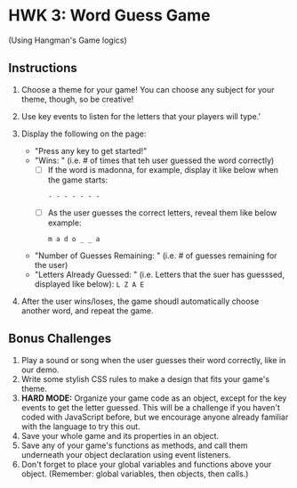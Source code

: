 # HWK 3: Word Guess Game
(Using Hangman's Game logics)

## Instructions

1. Choose a theme for your game! You can  choose any subject for your theme, though, so be creative!
2. Use key events to listen for the letters that your players will type.'
3. Display the following on the page: 
    * "Press any key to get started!"
    * "Wins:  "  (i.e. # of times that teh user guessed the word correctly)
        - [ ] If the word is madonna, for example, display it like below when the game starts:
            ```
            - - - - - - -
            ```
        - [ ] As the user guesses the correct letters, reveal them like below example:
            ```
            m a d o _ _ a
            ```
    * "Number of Guesses Remaining:  " (i.e. # of guesses remaining for the user)
    * "Letters Already Guessed:  " (i.e. Letters that the suer has guesssed, displayed like below):
             ```
             L Z A E
             ```

4. After the user wins/loses, the game shoudl automatically choose another word, and repeat the game.

## Bonus Challenges
1. Play a sound or song when the user guesses their word correctly, like in our demo.
2. Write some stylish CSS rules to make a design that fits your game's theme.
3. **HARD MODE:** Organize your game code as an object, except for the key events to get the letter guessed. This will be a challenge if you haven't coded with JavaScript before, but we encourage anyone already familiar with the language to try this out.
4.  Save your whole game and its properties in an object.
5.  Save any of your game's functions as methods, and call them underneath your object declaration using event listeners.
6.  Don't forget to place your global variables and functions above your object. (Remember: global variables, then objects, then calls.)
